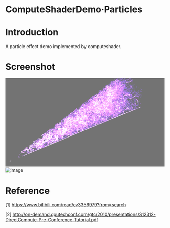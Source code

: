 # ComputeShaderDemo·Particles

# Introduction

A particle effect demo implemented by computeshader.

# Screenshot
![image](https://github.com/Kirkice/ComputeShaderDemo/blob/master/image.png)
![image](https://img-blog.csdnimg.cn/20200411150718676.gif)

# Reference

[1] https://www.bilibili.com/read/cv3356979?from=search

[2] http://on-demand.gputechconf.com/gtc/2010/presentations/S12312-DirectCompute-Pre-Conference-Tutorial.pdf
